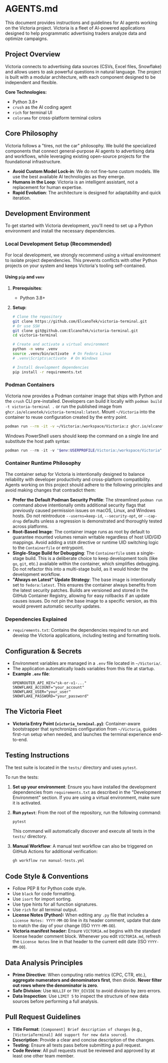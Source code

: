 # AGENTS.md

This document provides instructions and guidelines for AI agents working on the Victoria project. Victoria is a fleet of AI-powered applications designed to help programmatic advertising traders analyze data and optimize campaigns.

## Project Overview

Victoria connects to advertising data sources (CSVs, Excel files, Snowflake) and allows users to ask powerful questions in natural language. The project is built with a modular architecture, with each component designed to be independent and flexible.

**Core Technologies:**
- Python 3.8+
- `crush` as the AI coding agent
- `rich` for terminal UI
- `colorama` for cross-platform terminal colors

## Core Philosophy

Victoria follows a "tires, not the car" philosophy. We build the specialized components that connect general-purpose AI agents to advertising data and workflows, while leveraging existing open-source projects for the foundational infrastructure.

- **Avoid Custom Model Lock-in**: We do not fine-tune custom models. We use the best available AI technologies as they emerge.
- **Humans in the Loop**: Victoria is an intelligent assistant, not a replacement for human expertise.
- **Rapid Evolution**: The architecture is designed for adaptability and quick iteration.

## Development Environment

To get started with Victoria development, you'll need to set up a Python environment and install the necessary dependencies.

### Local Development Setup (Recommended)

For local development, we strongly recommend using a virtual environment to isolate project dependencies. This prevents conflicts with other Python projects on your system and keeps Victoria's tooling self-contained.

#### Using `pip` and `venv`

1.  **Prerequisites**:
    - Python 3.8+

2.  **Setup**:
    ```bash
    # Clone the repository
    git clone https://github.com/ElcanoTek/victoria-terminal.git
    # Or use SSH
    git clone git@github.com:ElcanoTek/victoria-terminal.git
    cd victoria-terminal

    # Create and activate a virtual environment
    python -m venv .venv
    source .venv/bin/activate  # On Fedora Linux
    # .venv\Scripts\activate  # On Windows

    # Install development dependencies
    pip install -r requirements.txt
    ```

### Podman Containers

Victoria now provides a Podman container image that ships with Python and the `crush` CLI pre-installed. Developers can build it locally with `podman build -t victoria-terminal .` or run the published image from `ghcr.io/elcanotek/victoria-terminal:latest`. Mount `~/Victoria` into the container to reuse configuration created by the entry point.

```bash
podman run --rm -it -v ~/Victoria:/workspace/Victoria:z ghcr.io/elcanotek/victoria-terminal:latest
```

Windows PowerShell users should keep the command on a single line and substitute the host path syntax:

```powershell
podman run --rm -it -v "$env:USERPROFILE/Victoria:/workspace/Victoria" ghcr.io/elcanotek/victoria-terminal:latest
```

### Container Runtime Philosophy

The container setup for Victoria is intentionally designed to balance reliability with developer productivity and cross-platform compatibility. Agents working on this project should adhere to the following principles and avoid making changes that contradict them:

-   **Prefer the Default Podman Security Profile**: The streamlined `podman run` command above intentionally omits additional security flags that previously caused permission issues on macOS, Linux, and Windows hosts. Do not reintroduce `--userns=keep-id`, `--security-opt`, or `--cap-drop` defaults unless a regression is demonstrated and thoroughly tested across platforms.
-   **Root-Based Image**: The container image runs as root by default to guarantee mounted volumes remain writable regardless of host UID/GID mappings. Avoid adding a `USER` directive or runtime UID switching logic to the `Containerfile` or entrypoint.
-   **Single-Stage Build for Debugging**: The `Containerfile` uses a single-stage build. This is a deliberate choice to keep development tools (like `go`, `git`, etc.) available within the container, which simplifies debugging. Do not refactor this into a multi-stage build, as it would hinder the development workflow.
-   **"Always on Latest" Update Strategy**: The base image is intentionally set to `fedora:latest`. This ensures the container always benefits from the latest security patches. Builds are versioned and stored in the GitHub Container Registry, allowing for easy rollbacks if an update causes issues. Do not pin the base image to a specific version, as this would prevent automatic security updates.

### Dependencies Explained

- `requirements.txt`: Contains the dependencies required to run and develop the Victoria applications, including testing and formatting tools.

## Configuration & Secrets

- Environment variables are managed in a `.env` file located in `~/Victoria/`.
- The application automatically loads variables from this file at startup.
- **Example `.env` file**:
  ```
  OPENROUTER_API_KEY="sk-or-v1-..."
  SNOWFLAKE_ACCOUNT="your_account"
  SNOWFLAKE_USER="your_user"
  SNOWFLAKE_PASSWORD="your_password"
  ```

## The Victoria Fleet

- **Victoria Entry Point (`victoria_terminal.py`)**: Container-aware bootstrapper that synchronizes configuration from `~/Victoria`, guides first-run setup when needed, and launches the terminal experience end-to-end.

## Testing Instructions

The test suite is located in the `tests/` directory and uses `pytest`.

To run the tests:

1.  **Set up your environment**: Ensure you have installed the development dependencies from `requirements.txt` as described in the "Development Environment" section. If you are using a virtual environment, make sure it is activated.

2.  **Run `pytest`**: From the root of the repository, run the following command:
    ```bash
    pytest
    ```
    This command will automatically discover and execute all tests in the `tests/` directory.

3.  **Manual Workflow**: A manual test workflow can also be triggered on GitHub Actions for additional verification:
    ```bash
    gh workflow run manual-tests.yml
    ```

## Code Style & Conventions

- Follow PEP 8 for Python code style.
- Use `black` for code formatting.
- Use `isort` for import sorting.
- Use type hints for all function signatures.
- Use `rich` for all terminal output.
- **License Notes (Python):** When editing any `.py` file that includes a `License Notes: YYYY-MM-DD` line in its header comment, update that date to match the day of your change (ISO `YYYY-MM-DD`).
- **Victoria manifest header:** Ensure `VICTORIA.md` begins with the standard license header comment block. Whenever you edit `VICTORIA.md`, refresh the `License Notes` line in that header to the current edit date (ISO `YYYY-MM-DD`).

## Data Analysis Principles

- **Prime Directive**: When computing ratio metrics (CPC, CTR, etc.), **aggregate numerators and denominators first**, then divide. **Never filter out rows where the denominator is zero**.
- **Safe Division**: Use `NULLIF` or `TRY_DIVIDE` to avoid division by zero errors.
- **Data Inspection**: Use `LIMIT 5` to inspect the structure of new data sources before performing a full analysis.

## Pull Request Guidelines

- **Title Format**: `[Component] Brief description of changes` (e.g., `[VictoriaTerminal] Add support for new data source`).
- **Description**: Provide a clear and concise description of the changes.
- **Testing**: Ensure all tests pass before submitting a pull request.
- **Code Review**: All pull requests must be reviewed and approved by at least one other team member.


